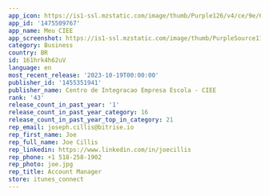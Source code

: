 ```yaml
---
app_icon: https://is1-ssl.mzstatic.com/image/thumb/Purple126/v4/ce/9e/68/ce9e6892-45b1-f53c-00b4-fad3cd333a4b/AppIcon-0-0-1x_U007emarketing-0-7-0-0-85-220.png/1024x1024bb.png
app_id: '1475509767'
app_name: Meu CIEE
app_screenshot: https://is1-ssl.mzstatic.com/image/thumb/PurpleSource115/v4/a2/26/b4/a226b48e-fc20-a034-7fb5-9316493d7c94/2b00f646-1020-4fa6-9016-7015c9aed9cb_iphone-tela_U005b6_U002c5pol_U005d-1242x2688-1.png/1242x2688bb.png
category: Business
country: BR
id: 161hrk4h62uV
language: en
most_recent_release: '2023-10-19T00:00:00'
publisher_id: '1455351941'
publisher_name: Centro de Integracao Empresa Escola - CIEE
rank: '43'
release_count_in_past_year: '1'
release_count_in_past_year_category: 16
release_count_in_past_year_top_in_category: 21
rep_email: joseph.cillis@bitrise.io
rep_first_name: Joe
rep_full_name: Joe Cillis
rep_linkedin: https://www.linkedin.com/in/joecillis
rep_phone: +1 518-258-1902
rep_photo: joe.jpg
rep_title: Account Manager
store: itunes_connect
---
```

